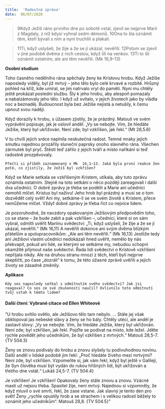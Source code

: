 ```yaml
---
title:  'Radostná zpráva'
date:  06/07/2020
---
```


> <p></p>
> 9Když Ježíš ráno prvního dne po sobotě vstal, zjevil se nejprve Marii z Magdaly, z níž kdysi vyhnal sedm démonů. 10Ona to šla oznámit těm, kteří bývali s ním a nyní truchlili a plakali.

> <p></p>
> 11Ti, když uslyšeli, že žije a že se jí ukázal, nevěřili. 12Potom se zjevil v jiné podobě dvěma z nich cestou, když šli na venkov. 13Ti to šli oznámit ostatním; ale ani těm nevěřili. (Mk 16,9–13)

**Osobní studium**

Toho časného nedělního rána spěchaly ženy ke Kristovu hrobu. Když Ježíše naposledy viděly, byl již mrtvý – jeho tělo bylo celé krvavé a rozbité. Hrůzný pohled na kříž, kde umíral, se jim natrvalo vryl do paměti. Nyní mu chtěly ještě prokázat poslední službu. Šly k jeho hrobu, aby alespoň pomazaly a nabalzámovaly jeho tělo. I když už svítalo, v jejich životech jako by vládla noc a beznaděj. Budoucnost byla bez Ježíše nejistá a netušily, k čemu upnout svou naději.

Když dorazily k hrobu, s úžasem zjistily, že je prázdný. Matouš ve svém vyprávění popisuje, jak je oslovil anděl: „Vy se nebojte. Vím, že hledáte Ježíše, který byl ukřižován. Není zde; byl vzkříšen, jak řekl.“ (Mt 28,5.6)

V tu chvíli jejich srdce naplnila neskutečná radost. Temné mraky jejich smutku najednou prozářily sluneční paprsky onoho slavného rána. Všechen zármutek byl pryč. Štěstí teď zářilo z jejich tváří a místo naříkání si teď radostně prozpěvovaly.

`Přečti si příběh zaznamenaný v Mk  16,1–13. Jaká byla první reakce žen poté, co zjistily, že Ježíš byl vzkříšen?`

Když se Marie setkala se vzkříšeným Kristem, utíkala, aby tuto zprávu oznámila ostatním. Stejně na toto setkání o něco později zareagovali i další dva učedníci. O dobré zprávy je třeba se podělit a Marie ani učedníci nemohli mlčet. Kristus byl naživu! Jeho hrob byl prázdný a musí se o tom dozvědět celý svět! Ani my, setkáme-li se ve svém životě s Kristem, přece nemůžeme mlčet. Vždyť dobré zprávy je třeba říct co nejvíce lidem.

Je pozoruhodné, že navzdory opakovaným Ježíšovým předpovědím toho, co se stane – že bude zabit a pak vzkříšen –, učedníci, které si on sám vybral, odmítli uvěřit Mariinu svědectví: „Ti, když uslyšeli, že žije a že se jí ukázal, nevěřili.“ (Mk 16,11) A nevěřili dokonce ani svým dvěma blízkým přátelům a spolupracovníkům: „Ale ani těm nevěřili.“ (Mk 16,13) Jestliže tedy ani Ježíšovi vlastní učedníci nedokázali hned uvěřit, nemělo by nás překvapit, pokud ani lidé, se kterými se setkáme my, nebudou schopni okamžitě přijmout naše svědectví. Řada lidí svědectví o Kristově vzkříšení nepřijala nikdy. Ale na druhou stranu mnozí z těch, kteří byli nejprve skeptičtí, po čase „dozráli“ k tomu, že této úžasné zprávě uvěřili a jejich životy se zásadně změnily.

**Aplikace**

`Kdy ses naposledy setkal s odmítnutím svého svědectví? Jak jsi reagoval? Co ses ze své zkušenosti naučil? Ovlivnilo toto odmítnutí tvůj vztah k těmto lidem?`

#### Další čtení: Vybrané citace od Ellen Whiteové

"U hrobu svítilo světlo, ale Ježíšovo tělo tam nebylo. ... Stále jej však obklopoval jas nebeské slávy a ženy se ho bály. Chtěly utéci, ale anděl je zastavil slovy: „Vy se nebojte. Vím, že hledáte Ježíše, který byl ukřižován. Není zde; byl vzkříšen, jak řekl. Pojďte se podívat na místo, kde ležel. Jděte rychle povědět jeho učedníkům, že byl vzkříšen z mrtvých.“ Matouš 28,5-7. {TV 504.3}

Ženy se znovu podívaly do hrobu a znovu slyšely tu podivuhodnou novinu. Další anděl v lidské podobě jim řekl: „Proč hledáte živého mezi mrtvými? Není zde, byl vzkříšen. Vzpomeňte si, jak vám řekl, když byl ještě v Galileji, že Syn člověka musí být vydán do rukou hříšných lidí, být ukřižován a třetího dne vstát.“ Lukáš 24,5-7. {TV 504.4}

Je vzkříšen! Je vzkříšen! Opakovaly ženy stále znovu a znovu. Vzácné masti už nejsou třeba. Spasitel žije, není mrtvý. Najednou si vzpomněly, že když mluvil o své smrti, řekl, že zase vstane. Jak slavný je tento den pro svět! Ženy „rychle opustily hrob a se strachem i s velikou radostí běžely to oznámit jeho učedníkům“. Matouš 28,8. {TV 504.5}"